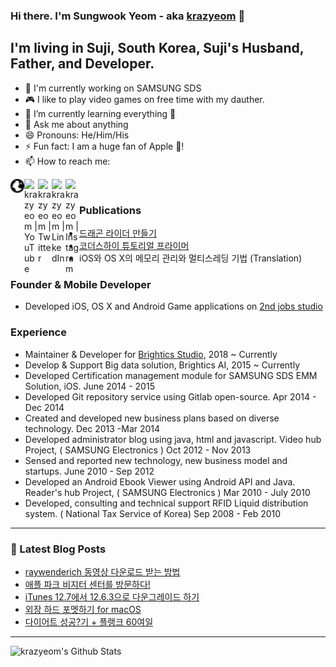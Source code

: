 ### Hi there. I'm Sungwook Yeom - aka [krazyeom][blog] 👋

<!--
**krazyeom/krazyeom** is a ✨ _special_ ✨ repository because its `README.md` (this file) appears on your GitHub profile.
-->

## I'm living in Suji, South Korea, Suji's Husband, Father, and Developer. 

- 🔭 I'm currently working on SAMSUNG SDS
- 🎮 I like to play video games on free time with my dauther. 
- 🌱 I’m currently learning everything 🤣
- 💬 Ask me about anything
- 😄 Pronouns: He/Him/His
- ⚡ Fun fact: I am a huge fan of Apple 🍎!
- 📫 How to reach me: 

[<img align="left" alt="www.appilogue.kr" width="22px" src="https://raw.githubusercontent.com/iconic/open-iconic/master/svg/globe.svg" />][blog]
[<img align="left" alt="krazyeom | YouTube" width="22px" src="https://cdn.jsdelivr.net/npm/simple-icons@v3/icons/youtube.svg" />][youtube]
[<img align="left" alt="krazyeom | Twitter" width="22px" src="https://cdn.jsdelivr.net/npm/simple-icons@v3/icons/twitter.svg" />][twitter]
[<img align="left" alt="krazyeom | LinkedIn" width="22px" src="https://cdn.jsdelivr.net/npm/simple-icons@v3/icons/linkedin.svg" />][linkedin]
[<img align="left" alt="krazyeom | Instagram" width="22px" src="https://cdn.jsdelivr.net/npm/simple-icons@v3/icons/instagram.svg" />][instagram]
<br />

### Publications

- [드래곤 라이더 만들기][book]
- [코더스하이 튜토리얼 프라이머][book2]
- iOS와 OS X의 메모리 관리와 멀티스레딩 기법 (Translation)

### Founder & Mobile Developer

- Developed iOS, OS X and Android Game applications on [2nd jobs studio][2ndjobs]

### Experience

- Maintainer & Developer for [Brightics Studio][BrighticsStudio], 2018 ~ Currently
- Develop & Support Big data solution, Brightics AI, 2015 ~ Currently 
- Developed Certification management module for SAMSUNG SDS EMM Solution, iOS. June 2014 - 2015
- Developed Git repository service using Gitlab open-source. Apr 2014 - Dec 2014
- Created and developed new business plans based on diverse technology. Dec 2013 -Mar 2014
- Developed administrator blog using java, html and javascript. Video hub Project, ( SAMSUNG Electronics ) Oct 2012 - Nov 2013
- Sensed and reported new technology, new business model and startups. June 2010 - Sep 2012
- Developed an Android Ebook Viewer using Android API and Java. Reader's hub Project, ( SAMSUNG Electronics ) Mar 2010 - July 2010
- Developed, consulting and technical support RFID Liquid distribution system. ( National Tax Service of Korea) Sep 2008 - Feb 2010

---


### 📕 Latest Blog Posts
<!-- BLOG-POST-LIST:START -->
- [raywenderich 동영상 다운로드 받는 방법](https://www.appilogue.kr/2844704)
- [애플 파크 비지터 센터를 방문하다!](https://www.appilogue.kr/2844703)
- [iTunes 12.7에서 12.6.3으로 다운그레이드 하기](https://www.appilogue.kr/2844702)
- [외장 하드 포멧하기 for macOS](https://www.appilogue.kr/2844701)
- [다이어트 성공?기 + 플랭크 60여일](https://www.appilogue.kr/2844700)
<!-- BLOG-POST-LIST:END -->

---


<img align="left" alt="krazyeom's Github Stats" src="https://github-readme-stats.codestackr.vercel.app/api?username=krazyeom&show_icons=true&hide_border=true" />

[blog]: https://www.appilogue.kr
[twitter]: https://twitter.com/krazyeom
[youtube]: https://youtube.com/krazyeom
[instagram]: https://instagram.com/krazyeom
[linkedin]: https://linkedin.com/in/krazyeom
[book]: https://books.apple.com/us/book/deulaegon-laideo-mandeulgi/id735921791
[book2]: https://books.apple.com/us/book/코더스하이-튜토리얼-프라이머/id778331853
[2ndjobs]: http://2ndjobs.tumblr.com
[BrighticsStudio]: https://github.com/brightics/studio

